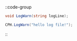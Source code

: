 ::code-group
  ```csharp [Method]
  void LogWarn(string logLine);
  ```
  ```csharp [Example]
  CPH.LogWarn("hello log file!");
  ```
::